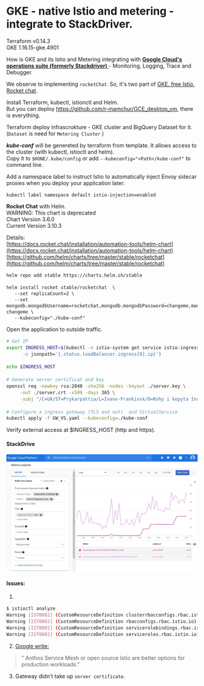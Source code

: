 # GKE - native Istio and metering - integrate to StackDriver.

Terraform v0.14.3   
GKE 1.16.15-gke.4901   

 How is GKE and its Istio and Metering integrating with [ __Google Cloud's operations suite (formerly Stackdriver)__ ](https://cloud.google.com/products/operations) - Monitoring, Logging, Trace and Debugger.
 
  We observe to implementing _`rocketChat`_. So, it's two part of [GKE. free Istio. Rocket chat](https://github.com/r-mamchur/GKE_free_istio_rocketchat).
 
Install Terraform, kubectl, istionctl and Helm.   
But you can deploy https://github.com/r-mamchur/GCE_desktop_vm, there is everything.    

Terraform deploy infrascrukture - GKE cluster and BigQuery Dataset for it.   
(`Dataset` is need for `Metering Cluster` )

***kube-conf*** will be genereted by terraform from template. It allows access to the cluster (with kubectl, istioctl and helm).   
Copy it to `$HONE/.kube/config` or add `--kubeconfig="<Path>/kube-conf"` to command line.    

Add a namespace label to instruct Istio to automatically inject Envoy sidecar proxies when you deploy your application later:
```
kubectl label namespace default istio-injection=enabled
```

****Rocket Chat**** with Helm.    
WARNING: This chart is deprecated   
Chart Version	3.6.0   
Current Version	3.10.3   

Details:    
[https://docs.rocket.chat/installation/automation-tools/helm-chart](https://docs.rocket.chat/installation/automation-tools/helm-chart)   
[https://github.com/helm/charts/tree/master/stable/rocketchat](https://github.com/helm/charts/tree/master/stable/rocketchat)   
```
helm repo add stable https://charts.helm.sh/stable

helm install rocket stable/rocketchat  \
   --set replicaCount=2 \
   --set mongodb.mongodbUsername=rocketchat,mongodb.mongodbPassword=changeme,mongodb.mongodbDatabase=rocketchat,mongodb.mongodbRootPassword=root-changeme \
   --kubeconfig="./kube-conf"
```
Open the application to outside traffic.
```sh
# Get IP
export INGRESS_HOST=$(kubectl -n istio-system get service istio-ingressgateway \
      -o jsonpath='{.status.loadBalancer.ingress[0].ip}')

echo $INGRESS_HOST

# Generate server certificat and key
openssl req -newkey rsa:2048 -sha256 -nodes -keyout ./server.key \
     -out ./server.crt -x509 -days 365 \
     -subj "/C=UA/ST=Prykarpattia/L=Ivano-Frankivsk/O=Rohy i kopyta Inc./OU=Camel/CN=$INGRESS_HOST/emailAddress=r_mamchur@ukr.net"

# Configure a ingress gateway (TLS and not)  and VirtualService
kubectl apply -f GW_VS.yaml --kubeconfig=./kube-conf
```
Verify external access at $INGRESS_HOST (http and https).

#### StackDrive
![Monitoring](./monitoring.jpg)

#### Issues:   
1. 
```sh
$ istioctl analyze
Warning [IST0002] (CustomResourceDefinition clusterrbacconfigs.rbac.istio.io) Deprecated: Custom resource type rbac.istio.io ClusterRbacConfig is removed
Warning [IST0002] (CustomResourceDefinition rbacconfigs.rbac.istio.io) Deprecated: Custom resource type rbac.istio.io RbacConfig is removed
Warning [IST0002] (CustomResourceDefinition servicerolebindings.rbac.istio.io) Deprecated: Custom resource type rbac.istio.io ServiceRoleBinding is removed
Warning [IST0002] (CustomResourceDefinition serviceroles.rbac.istio.io) Deprecated: Custom resource type rbac.istio.io ServiceRole is removed
```
2. [Google write:](https://cloud.google.com/istio/docs/istio-on-gke/overview#should_i_use)
> " Anthos Service Mesh or open source Istio are better options for production workloads."

3. Gateway didn't take up `server certificate`.

